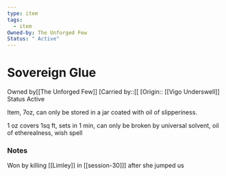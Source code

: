 ```yaml
---
type: item
tags:
  - item
Owned-by: The Unforged Few
Status: " Active"
---
```


# Sovereign Glue

<span class="dataview inline-field"><span class="inline-field-key">Owned by</span><span class="inline-field-value">[[The Unforged Few]]</span></span>
[Carried by::[[
[Origin:: [[Vigo Underswell]]
<span class="dataview inline-field"><span class="inline-field-key">Status</span><span class="inline-field-value"> Active</span></span>

Item, 7oz, can only be stored in a jar coated with oil of slipperiness.

1 oz covers 1sq ft, sets in 1 min, can only be broken by universal solvent, oil of etherealness, wish spell

### Notes
Won by killing [[Limley]] in [[session-30]]] after she jumped us 
